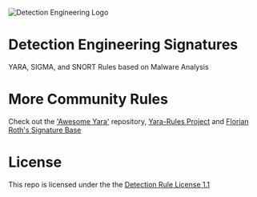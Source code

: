 ![Detection Engineering Logo](https://www.jaiminton.com/assets/images/DetectEng.jpg)
# Detection Engineering Signatures
YARA, SIGMA, and SNORT Rules based on Malware Analysis

# More Community Rules
Check out the ['Awesome Yara'](https://github.com/InQuest/awesome-yara) repository, [Yara-Rules Project](https://github.com/Yara-Rules/rules) and [Florian Roth's Signature Base](https://github.com/Neo23x0/signature-base)

# License
This repo is licensed under the the [Detection Rule License 1.1](https://github.com/Neo23x0/signature-base/blob/master/LICENSE)
